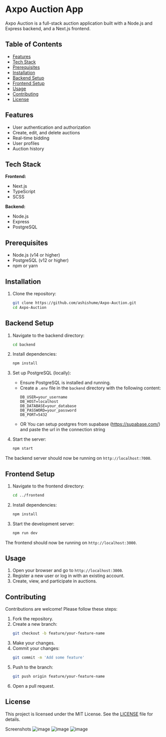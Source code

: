 # Axpo Auction App

Axpo Auction is a full-stack auction application built with a Node.js and Express backend, and a Next.js frontend.

## Table of Contents

- [Features](#features)
- [Tech Stack](#tech-stack)
- [Prerequisites](#prerequisites)
- [Installation](#installation)
- [Backend Setup](#backend-setup)
- [Frontend Setup](#frontend-setup)
- [Usage](#usage)
- [Contributing](#contributing)
- [License](#license)

## Features

- User authentication and authorization
- Create, edit, and delete auctions
- Real-time bidding
- User profiles
- Auction history

## Tech Stack

**Frontend:**

- Next.js
- TypeScript
- SCSS

**Backend:**

- Node.js
- Express
- PostgreSQL

## Prerequisites

- Node.js (v14 or higher)
- PostgreSQL (v12 or higher)
- npm or yarn

## Installation

1. Clone the repository:
   ```bash
   git clone https://github.com/ashishume/Axpo-Auction.git
   cd Axpo-Auction
   ```

## Backend Setup

1. Navigate to the backend directory:

   ```bash
   cd backend
   ```

2. Install dependencies:

   ```bash
   npm install
   ```

3. Set up PostgreSQL (locally):

   - Ensure PostgreSQL is installed and running.
   - Create a `.env` file in the `backend` directory with the following content:
     ```
     DB_USER=your_username
     DB_HOST=localhost
     DB_DATABASE=your_database
     DB_PASSWORD=your_password
     DB_PORT=5432
     ```
   - OR You can setup postgres from supabase (https://supabase.com/) and paste the url in the connection string


4. Start the server:
   ```bash
   npm start
   ```

The backend server should now be running on `http://localhost:7000`.

## Frontend Setup

1. Navigate to the frontend directory:

   ```bash
   cd ../frontend
   ```

2. Install dependencies:

   ```bash
   npm install
   ```


3. Start the development server:
   ```bash
   npm run dev
   ```

The frontend should now be running on `http://localhost:3000`.

## Usage

1. Open your browser and go to `http://localhost:3000`.
2. Register a new user or log in with an existing account.
3. Create, view, and participate in auctions.

## Contributing

Contributions are welcome! Please follow these steps:

1. Fork the repository.
2. Create a new branch:
   ```bash
   git checkout -b feature/your-feature-name
   ```
3. Make your changes.
4. Commit your changes:
   ```bash
   git commit -m 'Add some feature'
   ```
5. Push to the branch:
   ```bash
   git push origin feature/your-feature-name
   ```
6. Open a pull request.

## License

This project is licensed under the MIT License. See the [LICENSE](LICENSE) file for details.


Screenshots
![image](https://github.com/ashishume/Axpo-Auction/assets/21136600/b278a3e8-bae0-47f6-bf34-bdfbe48c1ad5)
![image](https://github.com/ashishume/Axpo-Auction/assets/21136600/16205810-b0cd-48f7-a72e-28d03bd32cff)
![image](https://github.com/ashishume/Axpo-Auction/assets/21136600/f4efe6a9-cb4e-48d2-826a-5a09e1372d6a)

